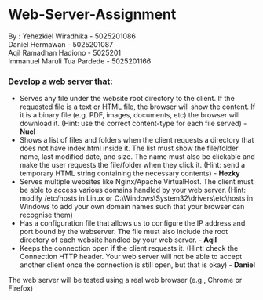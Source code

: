 # Web-Server-Assignment
By : 
Yehezkiel Wiradhika - 5025201086  
Daniel Hermawan - 5025201087  
Aqil Ramadhan Hadiono - 5025201  
Immanuel Maruli Tua Pardede - 5025201166  
### Develop a web server that:
- Serves any file under the website root directory to the client. If the requested file is a text or HTML file, the browser will show the content. If it is a binary file (e.g. PDF, images, documents, etc) the browser will download it. (Hint: use the correct content-type for each file served) - **Nuel**
- Shows a list of files and folders when the client requests a directory that does not have index.html inside it. The list must show the file/folder name, last modified date, and size. The name must also be clickable and make the user requests the file/folder when they click it. (Hint: send a temporary HTML string containing the necessary contents) - **Hezky**
- Serves multiple websites like Nginx/Apache VirtualHost. The client must be able to access various domains handled by your web server. (Hint: modify /etc/hosts in Linux or C:\Windows\System32\drivers\etc\hosts in Windows to add your own domain names such that your browser can recognise them)
- Has a configuration file that allows us to configure the IP address and port bound by the webserver. The file must also include the root directory of each website handled by your web server. - **Aqil**
- Keeps the connection open if the client requests it. (Hint: check the Connection HTTP header. Your web server will not be able to accept another client once the connection is still open, but that is okay) - **Daniel**  
  
The web server will be tested using a real web browser (e.g., Chrome or Firefox)
